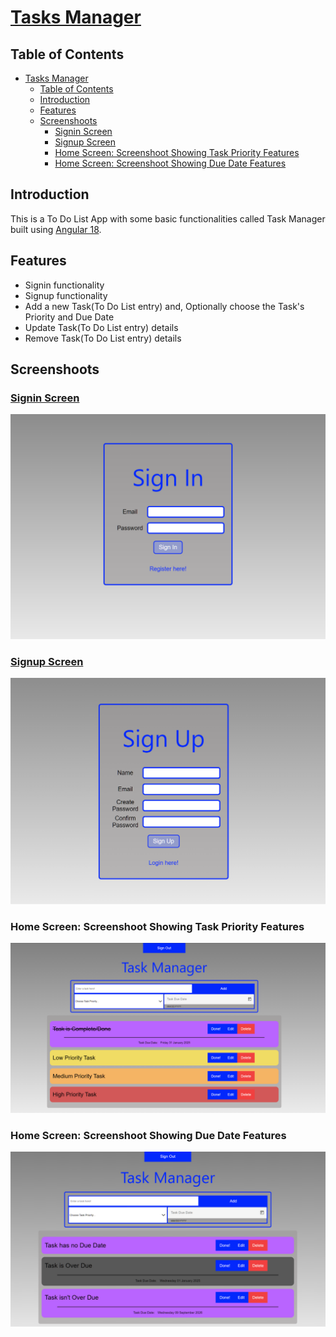 # [Tasks Manager](https://tasks-manager-livid.vercel.app/)

## Table of Contents

- [Tasks Manager](#tasks-manager)
  - [Table of Contents](#table-of-contents)
  - [Introduction](#introduction)
  - [Features](#features)
  - [Screenshoots](#screenshoots)
    - [Signin Screen](#signin-screen)
    - [Signup Screen](#signup-screen)
    - [Home Screen: Screenshoot Showing Task Priority Features](#home-screen-screenshoot-showing-task-priority-features)
    - [Home Screen: Screenshoot Showing Due Date Features](#home-screen-screenshoot-showing-due-date-features)

## Introduction

This is a To Do List App with some basic functionalities called Task Manager built using [Angular 18](https://github.com/angular/angular-cli).

## Features

- Signin functionality
- Signup functionality
- Add a new Task(To Do List entry) and, Optionally choose the Task's Priority and Due Date
- Update Task(To Do List entry) details
- Remove Task(To Do List entry) details

## Screenshoots

### [Signin Screen](https://tasks-manager-livid.vercel.app/login)

![Signin Screen](./public/assets/Signin_screenshoot.png)

### [Signup Screen](https://tasks-manager-livid.vercel.app/register)

![Signup Screen](./public/assets/Signup_screenshoot.png)

### Home Screen: Screenshoot Showing Task Priority Features

![Home Screen#1](./public/assets/Home_screenshoot1.png)

### Home Screen: Screenshoot Showing Due Date Features

![Home Screen#2](./public/assets/Home_screenshoot2.png)
